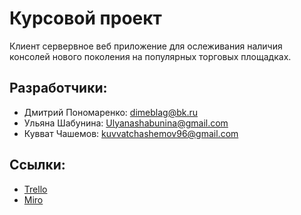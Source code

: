 # Курсовой проект

Клиент сервервное веб приложение для ослеживания наличия консолей нового поколения на популярных торговых площадках.

## Разработчики:

+ Дмитрий Пономаренко: <dimeblag@bk.ru>
+ Ульяна Шабунина: <Ulyanashabunina@gmail.com>
+ Кувват Чашемов: <kuvvatchashemov96@gmail.com>
## Ссылки:
+ [Trello](https://trello.com/b/Ju8wlEyL/%D0%B3%D1%80%D1%83%D0%BF%D0%BF%D0%B0-4-2-2-%D0%BF%D1%80%D0%BE%D0%B5%D0%BA%D1%82-%D0%BF%D0%BE-%D1%82%D0%BF)
+ [Miro](https://miro.com/app/board/uXjVOKkC3Lk=/)

